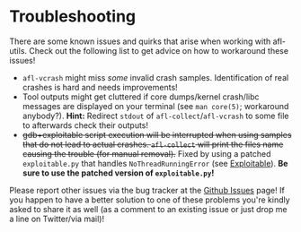 # Troubleshooting

There are some known issues and quirks that arise when working with afl-utils. Check out the
following list to get advice on how to workaround these issues!

* `afl-vcrash` might miss *some* invalid crash samples. Identification of real crashes is
  hard and needs improvements!
* Tool outputs might get cluttered if core dumps/kernel crash/libc messages are displayed on
  your terminal (see `man core(5)`; workaround anybody?).
  **Hint:** Redirect `stdout` of `afl-collect`/`afl-vcrash` to some file to afterwards check
  their outputs!
* ~~gdb+exploitable script execution will be interrupted when using samples that do not lead
  to actual crashes. `afl-collect` will print the files name causing the trouble (for manual
  removal).~~ Fixed by using a patched `exploitable.py` that handles `NoThreadRunningError`
  (see [Exploitable](https://github.com/rc0r/exploitable)). **Be sure to use the patched
  version of `exploitable.py`!**

Please report other issues via the bug tracker at the
[Github Issues](https://github.com/rc0r/afl-utils/issues) page! If you happen to have a better
solution to one of these problems you're kindly asked to share it as well (as a comment to an
existing issue or just drop me a line on Twitter/via mail)!

